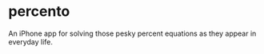 percento
========

An iPhone app for solving those pesky percent equations as they appear in everyday life.
